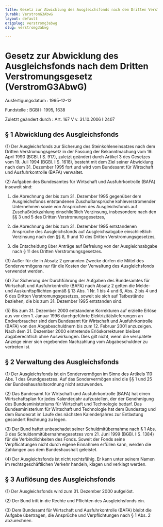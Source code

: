 ```yaml
---
Title: Gesetz zur Abwicklung des Ausgleichsfonds nach dem Dritten Verstromungsgesetz
jurabk: VerstromG3AbwG
layout: default
origslug: verstromg3abwg
slug: verstromg3abwg

---
```


# Gesetz zur Abwicklung des Ausgleichsfonds nach dem Dritten Verstromungsgesetz (VerstromG3AbwG)

Ausfertigungsdatum
:   1995-12-12

Fundstelle
:   BGBl I: 1995, 1638

Zuletzt geändert durch
:   Art. 167 V v. 31.10.2006 I 2407


## § 1 Abwicklung des Ausgleichsfonds

(1) Der Ausgleichsfonds zur Sicherung des Steinkohleneinsatzes nach
dem Dritten Verstromungsgesetz in der Fassung der Bekanntmachung vom
19\. April 1990 (BGBl. I S. 917), zuletzt geändert durch Artikel 3 des
Gesetzes vom 19. Juli 1994 (BGBl. I S. 1618), besteht mit dem Ziel
seiner Abwicklung nach dem 31. Dezember 1995 fort und wird vom
Bundesamt für Wirtschaft und Ausfuhrkontrolle (BAFA) verwaltet.

(2) Aufgaben des Bundesamtes für Wirtschaft und Ausfuhrkontrolle
(BAFA) insoweit sind:

1.  die Abrechnung der bis zum 31. Dezember 1995 gegenüber dem
    Ausgleichsfonds entstandenen Zuschußansprüche kohleverstromender
    Unternehmen sowie von Ansprüchen des Ausgleichsfonds auf
    Zuschußrückzahlung einschließlich Verzinsung, insbesondere nach den §§
    3 und 5 des Dritten Verstromungsgesetzes,


2.  die Abrechnung der bis zum 31. Dezember 1995 entstandenen Ansprüche
    des Ausgleichsfonds auf Ausgleichsabgabe einschließlich Verzinsung
    nach den §§ 8, 9 und 10 des Dritten Verstromungsgesetzes,


3.  die Entscheidung über Anträge auf Befreiung von der Ausgleichsabgabe
    nach § 11 des Dritten Verstromungsgesetzes.




(3) Außer für die in Absatz 2 genannten Zwecke dürfen die Mittel des
Sondervermögens nur für die Kosten der Verwaltung des Ausgleichsfonds
verwendet werden.

(4) Zur Sicherung der Durchführung der Aufgaben des Bundesamtes für
Wirtschaft und Ausfuhrkontrolle (BAFA) nach Absatz 2 gelten die Melde-
und Auskunftspflichten gemäß § 13 Abs. 1 Nr. 1 bis 4 und 6, Abs. 2 bis
4 und 6 des Dritten Verstromungsgesetzes, soweit sie sich auf
Tatbestände beziehen, die bis zum 31. Dezember 1995 entstanden sind.

(5) Bis zum 31. Dezember 2000 entstandene Korrekturen auf erzielte
Erlöse aus vor dem 1. Januar 1996 durchgeführte
Elektrizitätslieferungen an Endverbraucher sind dem Bundesamt für
Wirtschaft und Ausfuhrkontrolle (BAFA) von den Abgabeschuldnern bis
zum 12. Februar 2001 anzuzeigen. Nach dem 31. Dezember 2000
eintretende Erlöskorrekturen bleiben abgaberechtlich ohne
Auswirkungen. Dies gilt nicht, wenn die verspätete Anzeige einer sich
ergebenden Nachzahlung vom Abgabeschuldner zu vertreten ist.


## § 2 Verwaltung des Ausgleichsfonds

(1) Der Ausgleichsfonds ist ein Sondervermögen im Sinne des Artikels
110 Abs. 1 des Grundgesetzes. Auf das Sondervermögen sind die §§ 1 und
25 der Bundeshaushaltsordnung nicht anzuwenden.

(2) Das Bundesamt für Wirtschaft und Ausfuhrkontrolle (BAFA) hat einen
Wirtschaftsplan für jedes Kalenderjahr aufzustellen, der der
Genehmigung des Bundesministeriums für Wirtschaft und Technologie
bedarf. Das Bundesministerium für Wirtschaft und Technologie hat dem
Bundestag und dem Bundesrat im Laufe des nächsten Kalenderjahres zur
Entlastung gesondert Rechnung zu legen.

(3) Der Bund haftet unbeschadet seiner Schuldmitübernahme nach § 1
Abs. 3 des Schuldenmitübernahmegesetzes vom 21. Juni 1999 (BGBl. I S.
1384) für die Verbindlichkeiten des Fonds. Soweit der Fonds seine
Verpflichtungen nicht durch eigene Einnahmen erfüllen kann, werden die
Zahlungen aus dem Bundeshaushalt geleistet.

(4) Der Ausgleichsfonds ist nicht rechtsfähig. Er kann unter seinem
Namen im rechtsgeschäftlichen Verkehr handeln, klagen und verklagt
werden.


## § 3 Auflösung des Ausgleichsfonds

(1) Der Ausgleichsfonds wird zum 31. Dezember 2000 aufgelöst.

(2) Der Bund tritt in die Rechte und Pflichten des Ausgleichsfonds
ein.

(3) Dem Bundesamt für Wirtschaft und Ausfuhrkontrolle (BAFA) bleibt
die Aufgabe übertragen, die Ansprüche und Verpflichtungen nach § 1
Abs. 2 abzurechnen.

